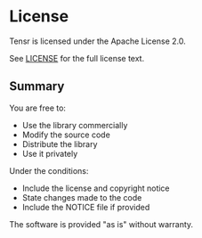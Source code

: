 # License

Tensr is licensed under the Apache License 2.0.

See [LICENSE](https://github.com/muhammad-fiaz/tensr/blob/main/LICENSE) for the full license text.

## Summary

You are free to:
- Use the library commercially
- Modify the source code
- Distribute the library
- Use it privately

Under the conditions:
- Include the license and copyright notice
- State changes made to the code
- Include the NOTICE file if provided

The software is provided "as is" without warranty.

